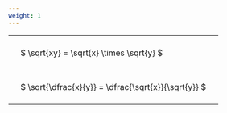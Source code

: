 ```yaml
---
weight: 1
---
```


<style type="text/css">
#T_4c9e7 th.col_heading {
  text-align: left;
  font-size: 1em;
}
#T_4c9e7 td {
  text-align: left;
  font-size: 1em;
  padding: 1.5em;
}
</style>
<table id="T_4c9e7">
  <thead>
  </thead>
  <tbody>
    <tr>
      <td id="T_4c9e7_row0_col0" class="data row0 col0" >$ \sqrt{xy} = \sqrt{x} \times \sqrt{y} $</td>
    </tr>
    <tr>
      <td id="T_4c9e7_row1_col0" class="data row1 col0" >$ \sqrt{\dfrac{x}{y}} = \dfrac{\sqrt{x}}{\sqrt{y}} $</td>
    </tr>
  </tbody>
</table>
